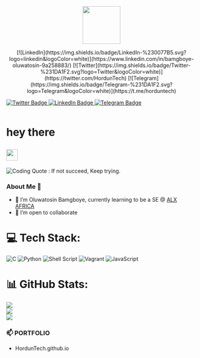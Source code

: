 <div id="header" align="center">
  <img src="https://media.giphy.com/media/M9gbBd9nbDrOTu1Mqx/giphy.gif" width="100"/>
</div>
<p align="center">
[![LinkedIn](https://img.shields.io/badge/LinkedIn-%230077B5.svg?logo=linkedin&logoColor=white)](https://www.linkedin.com/in/bamgboye-oluwatosin-9a258883/) [![Twitter](https://img.shields.io/badge/Twitter-%231DA1F2.svg?logo=Twitter&logoColor=white)](https://twitter.com/HordunTech) [![Telegram](https://img.shields.io/badge/Telegram-%231DA1F2.svg?logo=Telegram&logoColor=white)](https://t.me/horduntech)
</p>
<div id="badges align="center">
  <a href="https://twitter.com/HordunTech">
    <img src="https://img.shields.io/badge/Twitter-blue?style=for-the-badge&logo=twitter&logoColor=white" alt="Twitter Badge"/>
  </a>
  <a href="https://www.linkedin.com/in/bamgboye-oluwatosin-9a258883/">
    <img src="https://img.shields.io/badge/LinkedIn-red?style=for-the-badge&logo=linkedin&logoColor=white" alt="LinkedIn Badge"/>
                                                                                                                               
  </a>
  <a href="https://t.me/horduntech">
    <img src="https://img.shields.io/badge/Telegram-blue?style=for-the-badge&logo=telegram&logoColor=white" alt="Telegram Badge"/>
  </a>
</div>

 <p align="center">
<img src="https://komarev.com/ghpvc/?username=hordunlarmy&style=flat-square&color=blue" alt=""/>
 </p>
<h1>

  hey there

  <img src="https://media.giphy.com/media/hvRJCLFzcasrR4ia7z/giphy.gif" width="30px"/>

</h1>

<picture> <source media="(prefers-color-scheme: dark)" srcset="https://i.imgur.com/gmq7zZY.jpg"> <source media="(prefers-color-scheme: light)" srcset="https://i.imgur.com/kMMDHVM.jpg"> <img alt="Coding Quote : If not succeed, Keep trying." src="https://i.imgur.com/kMMDHVM.jpg"> </picture>

### About Me 👋

<!--
**Hordunlarmy/Hordunlarmy** is a ✨ _special_ ✨ repository because its `README.md` (this file) appears on your GitHub profile.

Here are some ideas to get you started:

- 🔭 I’m currently working on ...
-->
- 🌱 I’m Oluwatosin Bamgboye, currently learning to be a SE @ [ALX AFRICA](https://www.alxafrica.com/)
- 👯 I’m open to collaborate
<!-- 🤔 I’m looking for help with ...
- 💬 Ask me about ...
- 📫 How to reach me: ...
- 😄 Pronouns: ...

- ⚡ Favorite Coding Quote : While (!(succeed = try ()));
-->

# 💻 Tech Stack:
![C](https://img.shields.io/badge/c-%2300599C.svg?style=for-the-badge&logo=c&logoColor=white) ![Python](https://img.shields.io/badge/python-3670A0?style=for-the-badge&logo=python&logoColor=ffdd54) ![Shell Script](https://img.shields.io/badge/shell_script-%23121011.svg?style=for-the-badge&logo=gnu-bash&logoColor=white) ![Vagrant](https://img.shields.io/badge/vagrant-%231563FF.svg?style=for-the-badge&logo=vagrant&logoColor=white) ![JavaScript](https://img.shields.io/badge/javascript-%23323330.svg?style=for-the-badge&logo=javascript&logoColor=%23F7DF1E)

# 📊 GitHub Stats:
![](https://github-readme-stats.vercel.app/api?username=hordunlarmy&theme=radical&hide_border=false&include_all_commits=false&count_private=true)<br/>
![](https://github-readme-streak-stats.herokuapp.com/?user=hordunlarmy&theme=radical&hide_border=false)<br/>
![](https://github-readme-stats.vercel.app/api/top-langs/?username=hordunlarmy&theme=radical&hide_border=false&include_all_commits=false&count_private=true&layout=compact)

### 📫 PORTFOLIO
* HordunTech.github.io
